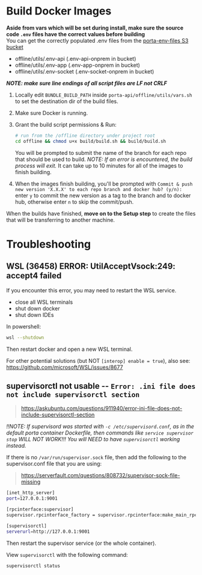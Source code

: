 # Build Docker Images

**Aside from vars which will be set during install, make sure the source code `.env` files have the correct values before building**  
You can get the correctly populated .env files from the [porta-env-files S3 bucket](https://us-east-1.console.aws.amazon.com/s3/buckets/porta-env-files?region=us-east-1&bucketType=general&tab=objects)
- offline/utils/.env-api (.env-api-onprem in bucket)
- offline/utils/.env-app (.env-app-onprem in bucket)
- offline/utils/.env-socket (.env-socket-onprem in bucket)

_**NOTE: make sure line endings of all script files are LF not CRLF**_

1. Locally edit `BUNDLE_BUILD_PATH` inside `porta-api/offline/utils/vars.sh` to set the destination dir of the build files.

2. Make sure Docker is running.

3. Grant the build script permissions & Run:
    ```bash
    # run from the /offline directory under project root 
    cd offline && chmod u+x build/build.sh && build/build.sh
    ```
    
    You will be prompted to submit the name of the branch for each repo that should be used to build. _NOTE: If an error is encountered, the build process will exit._ It can take up to 10 minutes for all of the images to finish building. 

4. When the images finish building, you'll be prompted with `Commit & push new version 'X.X.X' to each repo branch and docker hub? (y/n):` enter `y` to commit the new version as a tag to the branch and to docker hub, otherwise enter `n` to skip the commit/push.

When the builds have finished, **move on to the Setup step** to create the files that will be transferring to another machine.

# Troubleshooting

## WSL (36458) ERROR: UtilAcceptVsock:249: accept4 failed
If you encounter this error, you may need to restart the WSL service. 
- close all WSL terminals
- shut down docker
- shut down IDEs

In powershell:
```bash
wsl --shutdown
```

Then restart docker and open a new WSL terminal.

For other potential solutions (but NOT `[interop] enable = true`), also see: https://github.com/microsoft/WSL/issues/8677

## supervisorctl not usable  -- `Error: .ini file does not include supervisorctl section`
> https://askubuntu.com/questions/911940/error-ini-file-does-not-include-supervisorctl-section

_!!NOTE: If supervisord was started with `-c /etc/supervisord.conf`, as in the default porta container Dockerfile, then commands like `service supervisor stop` WILL NOT WORK!!! You will NEED to have `supervisorctl` working instead._

If there is no `/var/run/supervisor.sock` file, then add the following to the supervisor.conf file that you are using:
> https://serverfault.com/questions/808732/supervisor-sock-file-missing

```bash
[inet_http_server]
port=127.0.0.1:9001

[rpcinterface:supervisor]
supervisor.rpcinterface_factory = supervisor.rpcinterface:make_main_rpcinterface

[supervisorctl]
serverurl=http://127.0.0.1:9001
```

Then restart the supervisor service (or the whole container).

View `supervisorctl` with the following command:
```bash
supervisorctl status
```
